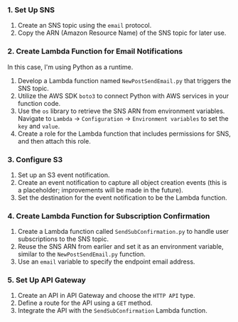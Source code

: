 ### 1. Set Up SNS

1. Create an SNS topic using the `email` protocol.
2. Copy the ARN (Amazon Resource Name) of the SNS topic for later use.

### 2. Create Lambda Function for Email Notifications
In this case, I'm using Python as a runtime.
1. Develop a Lambda function named `NewPostSendEmail.py` that triggers the SNS topic.
2. Utilize the AWS SDK `boto3` to connect Python with AWS services in your function code.
3. Use the `os` library to retrieve the SNS ARN from environment variables. Navigate to `Lambda` -> `Configuration` -> `Environment variables` to set the `key` and `value`.
4. Create a role for the Lambda function that includes permissions for SNS, and then attach this role.

### 3. Configure S3

1. Set up an S3 event notification.
2. Create an event notification to capture all object creation events (this is a placeholder; improvements will be made in the future).
3. Set the destination for the event notification to be the Lambda function.

### 4. Create Lambda Function for Subscription Confirmation

1. Create a Lambda function called `SendSubConfirmation.py` to handle user subscriptions to the SNS topic.
2. Reuse the SNS ARN from earlier and set it as an environment variable, similar to the `NewPostSendEmail.py` function.
3. Use an `email` variable to specify the endpoint email address.

### 5. Set Up API Gateway

1. Create an API in API Gateway and choose the `HTTP API` type.
2. Define a route for the API using a `GET` method.
3. Integrate the API with the `SendSubConfirmation` Lambda function.
